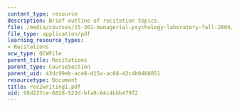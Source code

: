 ```yaml
---
content_type: resource
description: Brief outline of recitation topics.
file: /media/courses/15-301-managerial-psychology-laboratory-fall-2004/98d227ce6828523dbfa064c4bbb479f2_rec2writing1.pdf
file_type: application/pdf
learning_resource_types:
- Recitations
ocw_type: OCWFile
parent_title: Recitations
parent_type: CourseSection
parent_uid: 43dc99eb-ace8-d15a-ac08-42c4b0488851
resourcetype: Document
title: rec2writing1.pdf
uid: 98d227ce-6828-523d-bfa0-64c4bbb479f2
---
```

